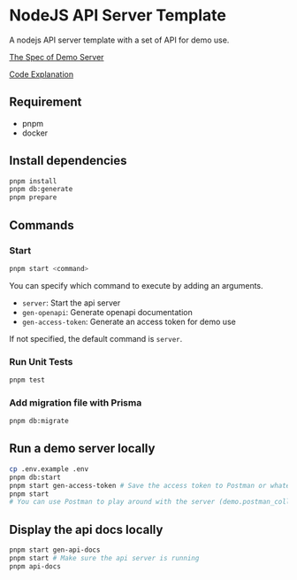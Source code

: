 # NodeJS API Server Template

A nodejs API server template with a set of API for demo use.

[The Spec of Demo Server](https://sprout-haumea-97e.notion.site/Demo-Server-799f9c5f248d4644b95b56c10d888b03?pvs=4)

[Code Explanation](https://sprout-haumea-97e.notion.site/Code-Explanation-d4ff096c835b48f99dc2a76611a02573?pvs=4)

## Requirement

- pnpm
- docker

## Install dependencies

```bash
pnpm install
pnpm db:generate
pnpm prepare
```

## Commands

### Start

```bash
pnpm start <command>
```

You can specify which command to execute by adding an arguments.

- `server`: Start the api server
- `gen-openapi`: Generate openapi documentation
- `gen-access-token`: Generate an access token for demo use

If not specified, the default command is `server`.

### Run Unit Tests

```bash
pnpm test
```

### Add migration file with Prisma

```bash
pnpm db:migrate
```

## Run a demo server locally

```bash
cp .env.example .env
pnpm db:start
pnpm start gen-access-token # Save the access token to Postman or whatever place
pnpm start
# You can use Postman to play around with the server (demo.postman_collection.json)
```

## Display the api docs locally

```bash
pnpm start gen-api-docs
pnpm start # Make sure the api server is running
pnpm api-docs
```
